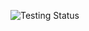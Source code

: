 ![Testing Status](https://github.com/DongkunXu/2021_STUDENT20281089/actions/workflows/make-test.yml/badge.svg)